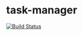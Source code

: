 # task-manager

[![Build Status](https://travis-ci.org/rporrini/task-manager.svg?branch=master)](https://travis-ci.org/rporrini/task-manager)